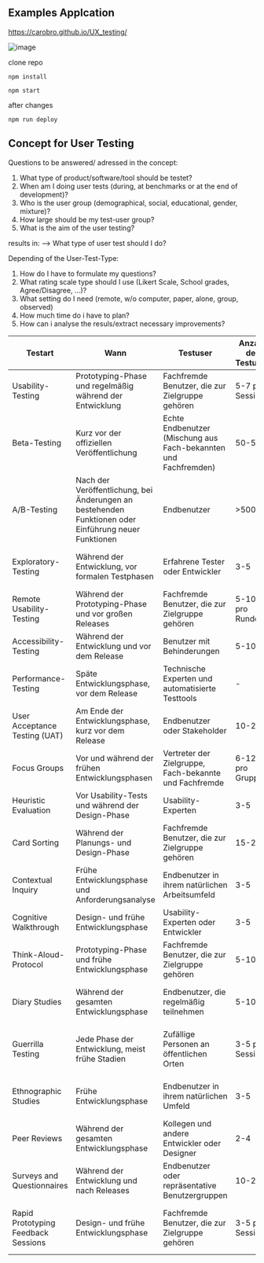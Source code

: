 ## Examples Applcation
https://carobro.github.io/UX_testing/

![image](https://github.com/carobro/UX_testing/assets/38653703/72264af4-bccf-482d-b2c4-cf446eee3d85)

clone repo

`npm install`

`npm start`

after changes

`npm run deploy`



## Concept for User Testing

Questions to be answered/ adressed in the concept:

1) What type of product/software/tool should be testet?
2) When am I doing user tests (during, at benchmarks or at the end of development)?
3) Who is the user group (demographical, social, educational, gender, mixture)?
4) How large should be my test-user group?
5) What is the aim of the user testing?

results in:
--> What type of user test should I do?

Depending of the User-Test-Type:
1) How do I have to formulate my questions?
2)  What rating scale type should I use (Likert Scale, School grades, Agree/Disagree, ...)?
3) What setting do I need (remote, w/o computer, paper, alone, group, observed)
4) How much time do i have to plan?
5) How can i analyse the resuls/extract necessary improvements?

| Testart                             | Wann                                                                                                 | Testuser                                                        | Anzahl der Testuser | Ziel                                                                                             | Rückmeldung                                                | Skala                                      | Zeit pro Teilnehmer     | Setting                      |
| ----------------------------------- | ---------------------------------------------------------------------------------------------------- | --------------------------------------------------------------- | ------------------- | ------------------------------------------------------------------------------------------------ | ---------------------------------------------------------- | ------------------------------------------ | ----------------------- | ---------------------------- |
| Usability-Testing                   | Prototyping-Phase und regelmäßig während der Entwicklung                                             | Fachfremde Benutzer, die zur Zielgruppe gehören                 | 5-7 pro Session     | Identifikation von Usability-Problemen und Verbesserung der Benutzerfreundlichkeit               | Beobachtungen, Think-Aloud-Protokoll, Post-Test-Fragebogen | Likert-Skala (1-5)                         | 60-90 Minuten           | Vor Ort oder remote          |
| Beta-Testing                        | Kurz vor der offiziellen Veröffentlichung                                                            | Echte Endbenutzer (Mischung aus Fach-bekannten und Fachfremden) | 50-500              | Finden von letzten Fehlern, Performance-Problemen und Sammeln von Feedback zur Benutzererfahrung | Bug-Reports, Feedback-Formulare, Umfragen                  | Offene Fragen und Likert-Skala (1-5)       | 30 Minuten pro Woche    | Remote                       |
| A/B-Testing                         | Nach der Veröffentlichung, bei Änderungen an bestehenden Funktionen oder Einführung neuer Funktionen | Endbenutzer                                                     | \>500               | Vergleich der Leistung und Benutzerakzeptanz zwischen Varianten                                  | Automatisierte Datensammlung (Klicks, Conversion-Rates)    | Quantitative Daten (KPI)                   | Laufend                 | Remote                       |
| Exploratory-Testing                 | Während der Entwicklung, vor formalen Testphasen                                                     | Erfahrene Tester oder Entwickler                                | 3-5                 | Unstrukturierte Entdeckung von Fehlern und Schwachstellen                                        | Fehlerberichte, mündliches Feedback                        | Qualitatives Feedback, offene Fragen       | 60-120 Minuten          | Vor Ort                      |
| Remote Usability-Testing            | Während der Prototyping-Phase und vor großen Releases                                                | Fachfremde Benutzer, die zur Zielgruppe gehören                 | 5-10 pro Runde      | Sammeln von Usability-Feedback und Beobachtung der Interaktion                                   | Bildschirmaufnahmen, Audioaufnahmen, Fragebögen            | Likert-Skala (1-5)                         | 60-90 Minuten           | Remote                       |
| Accessibility-Testing               | Während der Entwicklung und vor dem Release                                                          | Benutzer mit Behinderungen                                      | 5-10                | Sicherstellen der Zugänglichkeit                                                                 | Beobachtungen, Fehlerberichte, Fragebögen                  | Likert-Skala (1-5)                         | 60-120 Minuten          | Vor Ort oder remote          |
| Performance-Testing                 | Späte Entwicklungsphase, vor dem Release                                                             | Technische Experten und automatisierte Testtools                | \-                  | Überprüfung von Geschwindigkeit, Skalierbarkeit, Stabilität                                      | Automatisierte Performance-Metriken, Logs                  | Quantitative Daten (Ladezeiten, Durchsatz) | Laufend                 | Vor Ort oder remote          |
| User Acceptance Testing (UAT)       | Am Ende der Entwicklungsphase, kurz vor dem Release                                                  | Endbenutzer oder Stakeholder                                    | 10-20               | Verifizierung der Anforderungen und Erwartungen                                                  | Abnahmeberichte, Fragebögen                                | Likert-Skala (1-5)                         | 60-120 Minuten          | Vor Ort oder remote          |
| Focus Groups                        | Vor und während der frühen Entwicklungsphasen                                                        | Vertreter der Zielgruppe, Fach-bekannte und Fachfremde          | 6-12 pro Gruppe     | Einholen von Meinungen und Vorschlägen                                                           | Gruppendiskussionen, Protokolle, Fragebögen                | Likert-Skala (1-5)                         | 2-3 Stunden             | Vor Ort                      |
| Heuristic Evaluation                | Vor Usability-Tests und während der Design-Phase                                                     | Usability-Experten                                              | 3-5                 | Identifikation von Usability-Problemen                                                           | Expertenberichte, Checklisten                              | Likert-Skala (1-5)                         | 60-90 Minuten           | Vor Ort oder remote          |
| Card Sorting                        | Während der Planungs- und Design-Phase                                                               | Fachfremde Benutzer, die zur Zielgruppe gehören                 | 15-20               | Verbesserung der Informationsarchitektur                                                         | Sortierdaten, Fragebögen                                   | Quantitative Daten, offene Fragen          | 30-60 Minuten           | Vor Ort oder remote          |
| Contextual Inquiry                  | Frühe Entwicklungsphase und Anforderungsanalyse                                                      | Endbenutzer in ihrem natürlichen Arbeitsumfeld                  | 3-5                 | Verstehen der Benutzeranforderungen und -verhalten                                               | Beobachtungsprotokolle, Interviews                         | Qualitatives Feedback, offene Fragen       | 2-4 Stunden             | Vor Ort (natürliches Umfeld) |
| Cognitive Walkthrough               | Design- und frühe Entwicklungsphase                                                                  | Usability-Experten oder Entwickler                              | 3-5                 | Bewertung der Benutzerfreundlichkeit                                                             | Schritt-für-Schritt-Berichte, Checklisten                  | Likert-Skala (1-5)                         | 60-90 Minuten           | Vor Ort oder remote          |
| Think-Aloud-Protocol                | Prototyping-Phase und frühe Entwicklungsphase                                                        | Fachfremde Benutzer, die zur Zielgruppe gehören                 | 5-10                | Erkennen von Usability-Problemen                                                                 | Audio-/Videoaufnahmen, Protokolle                          | Offene Fragen, qualitative Daten           | 60-90 Minuten           | Vor Ort oder remote          |
| Diary Studies                       | Während der gesamten Entwicklungsphase                                                               | Endbenutzer, die regelmäßig teilnehmen                          | 5-10                | Sammeln von Langzeitdaten über Nutzungserfahrung                                                 | Tagebucheinträge, regelmäßige Feedback-Sessions            | Offene Fragen, qualitative Daten           | 10-15 Minuten täglich   | Remote                       |
| Guerrilla Testing                   | Jede Phase der Entwicklung, meist frühe Stadien                                                      | Zufällige Personen an öffentlichen Orten                        | 3-5 pro Session     | Schnelles Feedback zur Benutzerfreundlichkeit                                                    | Mündliches Feedback, kurze Fragebögen                      | Offene Fragen, kurze Likert-Skala (1-3)    | 5-15 Minuten            | Vor Ort (öffentliche Orte)   |
| Ethnographic Studies                | Frühe Entwicklungsphase                                                                              | Endbenutzer in ihrem natürlichen Umfeld                         | 3-5                 | Tieferes Verständnis der Benutzerkontexte                                                        | Beobachtungsprotokolle, Interviews                         | Qualitatives Feedback, offene Fragen       | Mehrere Tage bis Wochen | Vor Ort (natürliches Umfeld) |
| Peer Reviews                        | Während der gesamten Entwicklungsphase                                                               | Kollegen und andere Entwickler oder Designer                    | 2-4                 | Identifikation von Problemen und Verbesserungspotenzialen                                        | Review-Berichte, Feedback-Dokumente                        | Offene Fragen, qualitative Daten           | 30-60 Minuten           | Vor Ort oder remote          |
| Surveys and Questionnaires          | Während der Entwicklung und nach Releases                                                            | Endbenutzer oder repräsentative Benutzergruppen                 | 10-20               | Sammeln von quantitativen und qualitativen Daten                                                 | Ausgefüllte Fragebögen                                     | Likert-Skala (1-5), Schulnoten (1-6)       | 10-20 Minuten           | Remote                       |
| Rapid Prototyping Feedback Sessions | Design- und frühe Entwicklungsphase                                                                  | Fachfremde Benutzer, die zur Zielgruppe gehören                 | 3-5 pro Session     | Schnelles Feedback zu frühen Prototypen                                                          | Beobachtungen, mündliches Feedback, kurze Fragebögen       | Offene Fragen, kurze Likert-Skala (1-3)    | 30-60 Minuten           | Vor Ort oder remote          |
